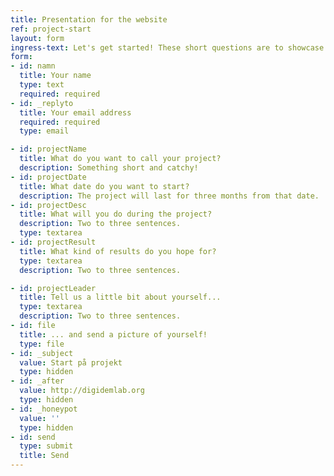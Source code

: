 ```yaml
---
title: Presentation for the website
ref: project-start
layout: form
ingress-text: Let's get started! These short questions are to showcase your project at digidemlab.org. Please write a couple of sentences for each question. During the project you can build on this presentation by sending images, videos and other material <a href="mailto:petter@digidemlab.org">petter@digidemlab.org</a> to be posted on the website.
form:
- id: namn
  title: Your name
  type: text
  required: required
- id: _replyto
  title: Your email address
  required: required
  type: email

- id: projectName
  title: What do you want to call your project?
  description: Something short and catchy!
- id: projectDate
  title: What date do you want to start?
  description: The project will last for three months from that date.
- id: projectDesc
  title: What will you do during the project?
  description: Two to three sentences.
  type: textarea
- id: projectResult
  title: What kind of results do you hope for?
  type: textarea
  description: Two to three sentences.

- id: projectLeader
  title: Tell us a little bit about yourself...
  type: textarea
  description: Two to three sentences.
- id: file
  title: ... and send a picture of yourself!
  type: file
- id: _subject
  value: Start på projekt
  type: hidden
- id: _after
  value: http://digidemlab.org
  type: hidden
- id: _honeypot
  value: ''
  type: hidden
- id: send
  type: submit
  title: Send
---
```

